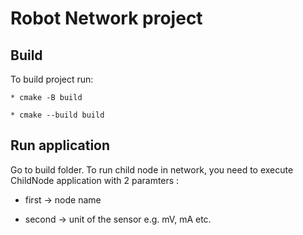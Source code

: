 # Robot Network project

## Build

To build project run:

    * cmake -B build

    * cmake --build build

## Run application

Go to build folder.
To run child node in network, you need to execute ChildNode application with 2 paramters :

* first -> node name

* second -> unit of the sensor e.g. mV, mA etc.
